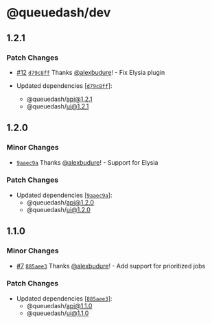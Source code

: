 # @queuedash/dev

## 1.2.1

### Patch Changes

- [#12](https://github.com/alexbudure/queuedash/pull/12) [`d79c8ff`](https://github.com/alexbudure/queuedash/commit/d79c8ffe34ae36c74d0663dd2e29e6c93327bf8c) Thanks [@alexbudure](https://github.com/alexbudure)! - Fix Elysia plugin

- Updated dependencies [[`d79c8ff`](https://github.com/alexbudure/queuedash/commit/d79c8ffe34ae36c74d0663dd2e29e6c93327bf8c)]:
  - @queuedash/api@1.2.1
  - @queuedash/ui@1.2.1

## 1.2.0

### Minor Changes

- [`9aaec9a`](https://github.com/alexbudure/queuedash/commit/9aaec9a21c091680cb30a67e9322eedd3e16dbe8) Thanks [@alexbudure](https://github.com/alexbudure)! - Support for Elysia

### Patch Changes

- Updated dependencies [[`9aaec9a`](https://github.com/alexbudure/queuedash/commit/9aaec9a21c091680cb30a67e9322eedd3e16dbe8)]:
  - @queuedash/api@1.2.0
  - @queuedash/ui@1.2.0

## 1.1.0

### Minor Changes

- [#7](https://github.com/alexbudure/queuedash/pull/7) [`885aee3`](https://github.com/alexbudure/queuedash/commit/885aee3cecac687d05f5b18cd1855fcb5522f899) Thanks [@alexbudure](https://github.com/alexbudure)! - Add support for prioritized jobs

### Patch Changes

- Updated dependencies [[`885aee3`](https://github.com/alexbudure/queuedash/commit/885aee3cecac687d05f5b18cd1855fcb5522f899)]:
  - @queuedash/api@1.1.0
  - @queuedash/ui@1.1.0
